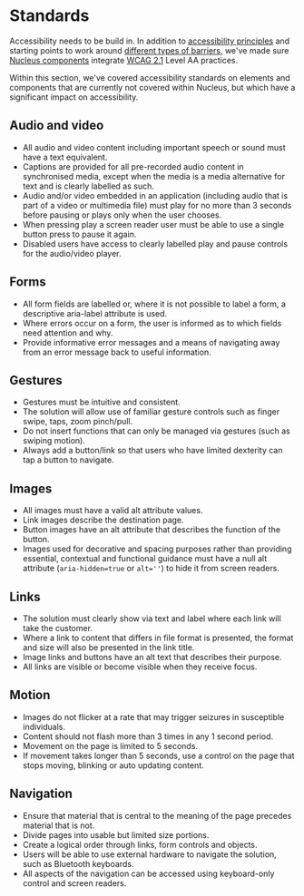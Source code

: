 # Standards


Accessibility needs to be build in. In addition to [accessibility principles](https://docs.britishgas.design/principles/accessibility) and starting points to work around [different types of barriers](https://docs.britishgas.design/how-to/barriers), we've made sure [Nucleus components](https://docs.britishgas.design/components) integrate  [WCAG 2.1](https://www.w3.org/TR/WCAG21) Level AA practices.

Within this section, we've covered accessibility standards on elements and components that are currently not covered within Nucleus, but which have a significant impact on accessibility.

## Audio and video

* All audio and video content including important speech or sound must have a text equivalent.
* Captions are provided for all pre-recorded audio content in synchronised media, except when the media is a media alternative for text and is clearly labelled as such.
* Audio and/or video embedded in an application (including audio that is part of a video or multimedia file) must play for no more than 3 seconds before pausing or plays only when the user chooses.
* When pressing play a screen reader user must be able to use a single button press to pause it again.
* Disabled users have access to clearly labelled play and pause controls for the audio/video player.

## Forms

* All form fields are labelled or, where it is not possible to label a form, a descriptive aria-label attribute is used.
* Where errors occur on a form, the user is informed as to which fields need attention and why.
* Provide informative error messages and a means of navigating away from an error message back to useful information.

## Gestures

* Gestures must be intuitive and consistent.
* The solution will allow use of familiar gesture controls such as finger swipe, taps, zoom pinch/pull.
* Do not insert functions that can only be managed via gestures (such as swiping motion).
* Always add a button/link so that users who have limited dexterity can tap a button to navigate.

## Images

* All images must have a valid alt attribute values.
* Link images describe the destination page.
* Button images have an alt attribute that describes the function of the button.
* Images used for decorative and spacing purposes rather than providing essential, contextual and functional guidance must have a null alt attribute (`aria-hidden=true` or `alt=''`) to hide it from screen readers.

## Links

* The solution must clearly show via text and label where each link will take the customer.
* Where a link to content that differs in file format is presented, the format and size will also be presented in the link title.
* Image links and buttons have an alt text that describes their purpose.
* All links are visible or become visible when they receive focus.

## Motion

* Images do not flicker at a rate that may trigger seizures in susceptible individuals.
* Content should not flash more than 3 times in any 1 second period.
* Movement on the page is limited to 5 seconds.
* If movement takes longer than 5 seconds, use a control on the page that stops moving, blinking or auto updating content.

## Navigation

* Ensure that material that is central to the meaning of the page precedes material that is not.
* Divide pages into usable but limited size portions.
* Create a logical order through links, form controls and objects.
* Users will be able to use external hardware to navigate the solution, such as Bluetooth keyboards.
* All aspects of the navigation can be accessed using keyboard-only control and screen readers.
